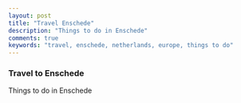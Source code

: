 ```yaml
---
layout: post
title: "Travel Enschede"
description: "Things to do in Enschede"
comments: true
keywords: "travel, enschede, netherlands, europe, things to do"
---
```


### Travel to Enschede

Things to do in Enschede